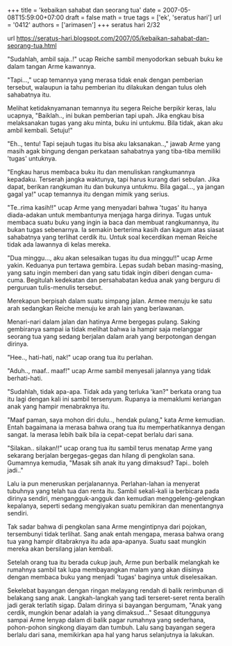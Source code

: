 +++
title = 'kebaikan sahabat dan seorang tua'
date = 2007-05-08T15:59:00+07:00
draft = false
math = true
tags = ['ek', 'seratus hari']
url = '0412'
authors = ['arimasen']
+++
seratus hari 2/32 <!--more-->

url https://seratus-hari.blogspot.com/2007/05/kebaikan-sahabat-dan-seorang-tua.html

"Sudahlah, ambil saja..!" ucap Reiche sambil menyodorkan sebuah buku ke dalam tangan Arme kawannya.

"Tapi...," ucap temannya yang merasa tidak enak dengan pemberian tersebut, walaupun ia tahu pemberian itu dilakukan dengan tulus oleh sahabatnya itu.

Melihat ketidaknyamanan temannya itu segera Reiche berpikir keras, lalu ucapnya, "Baiklah.., ini bukan pemberian tapi upah. Jika engkau bisa melaksanakan tugas yang aku minta, buku ini untukmu. Bila tidak, akan aku ambil kembali. Setuju!"

"Eh.., tentu! Tapi sejauh tugas itu bisa aku laksanakan..," jawab Arme yang masih agak bingung dengan perkataan sahabatnya yang tiba-tiba memiliki 'tugas' untuknya.

"Engkau harus membaca buku itu dan menuliskan rangkumannya kepadaku. Terserah jangka waktunya, tapi harus kurang dari sebulan. Jika dapat, berikan rangkuman itu dan bukunya untukmu. Bila gagal..., ya jangan gagal ya!" ucap temannya itu dengan mimik yang serius.

"Te..rima kasih!!" ucap Arme yang menyadari bahwa 'tugas' itu hanya diada-adakan untuk membantunya menjaga harga dirinya. Tugas untuk membaca suatu buku yang ingin ia baca dan membuat rangkumannya, itu bukan tugas sebenarnya. Ia semakin berterima kasih dan kagum atas siasat sahabatnya yang terlihat cerdik itu. Untuk soal kecerdikan meman Reiche tidak ada lawannya di kelas mereka.

"Dua minggu..., aku akan selesaikan tugas itu dua minggu!!" ucap Arme yakin. Keduanya pun tertawa gembira. Lepas sudah beban masing-masing, yang satu ingin memberi dan yang satu tidak ingin diberi dengan cuma-cuma. Begitulah kedekatan dan persahabatan kedua anak yang berguru di perguruan tulis-menulis tersebut.

Merekapun berpisah dalam suatu simpang jalan. Armee menuju ke satu arah sedangkan Reiche menuju ke arah lain yang berlawanan.

Menari-nari dalam jalan dan hatinya Arme bergegas pulang. Saking gembiranya sampai ia tidak melihat bahwa ia hampir saja melanggar seorang tua yang sedang berjalan dalam arah yang berpotongan dengan dirinya.

"Hee.., hati-hati, nak!" ucap orang tua itu perlahan.

"Aduh.., maaf.. maaf!" ucap Arme sambil menyesali jalannya yang tidak berhati-hati.

"Sudahlah, tidak apa-apa. Tidak ada yang terluka 'kan?" berkata orang tua itu lagi dengan kali ini sambil tersenyum. Rupanya ia memaklumi keriangan anak yang hampir menabraknya itu.

"Maaf paman, saya mohon diri dulu.., hendak pulang," kata Arme kemudian. Entah bagaimana ia merasa bahwa orang tua itu memperhatikannya dengan sangat. Ia merasa lebih baik bila ia cepat-cepat berlalu dari sana.

"Silakan.. silakan!!" ucap orang tua itu sambil terus menatap Arme yang sekarang berjalan bergegas-gegas dan hilang di pengkolan sana. Gumamnya kemudia, "Masak sih anak itu yang dimaksud? Tapi.. boleh jadi.."

Lalu ia pun meneruskan perjalanannya. Perlahan-lahan ia menyerat tubuhnya yang telah tua dan renta itu. Sambil sekali-kali ia berbicara pada dirinya sendiri, mengangguk-angguk dan kemudian menggeleng-gelengkan kepalanya, seperti sedang mengiyakan suatu pemikiran dan menentangnya sendiri.

Tak sadar bahwa di pengkolan sana Arme mengintipnya dari pojokan, tersembunyi tidak terlihat. Sang anak entah mengapa, merasa bahwa orang tua yang hampir ditabraknya itu ada apa-apanya. Suatu saat mungkin mereka akan bersilang jalan kembali.

Setelah orang tua itu berada cukup jauh, Arme pun berbalik melangkah ke rumahnya sambil tak lupa membayangkan malam yang akan diisinya dengan membaca buku yang menjadi 'tugas' baginya untuk diselesaikan.

Sekelebat bayangan dengan ringan melayang rendah di balik rerimbunan di belakang sang anak. Langkah-langkah yang tadi terseret-seret renta beralih jadi gerak terlatih sigap. Dalam dirinya si bayangan bergumam, "Anak yang cerdik, mungkin benar adalah ia yang dimaksud..." Sesaat ditunggunya sampai Arme lenyap dalam di balik pagar rumahnya yang sederhana, pohon-pohon singkong diayam dan tumbuh. Lalu sang bayangan segera berlalu dari sana, memikirkan apa hal yang harus selanjutnya ia lakukan.

